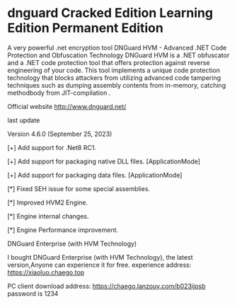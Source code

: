 # dnguard Cracked Edition Learning Edition Permanent Edition
A very powerful .net encryption tool
DNGuard HVM - Advanced .NET Code Protection and Obfuscation Technology
DNGuard HVM is a .NET obfuscator and a .NET code protection tool that offers protection against reverse engineering of your code. This tool implements a unique code protection technology that blocks attackers from utilizing advanced code tampering techniques such as dumping assembly contents from in-memory, catching methodbody from JIT-compilation .

Official website http://www.dnguard.net/

last update

Version 4.6.0 (September 25, 2023)

[+] Add support for .Net8 RC1.

[+] Add support for packaging native DLL files. [ApplicationMode]

[+] Add support for packaging data files. [ApplicationMode]

[*] Fixed SEH issue for some special assemblies.

[*] Improved HVM2 Engine.

[*] Engine internal changes.

[*] Engine Performance improvement.


DNGuard Enterprise (with HVM Technology)

I bought DNGuard Enterprise (with HVM Technology), the latest version,Anyone can experience it for free.
experience address: https://xiaoluo.chaego.top

PC client download address: https://chaego.lanzouy.com/b023ijpsb password is 1234
